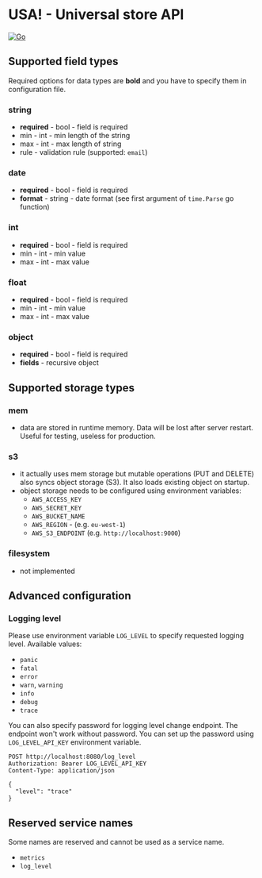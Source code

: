 # USA! - Universal store API

[![Go](https://github.com/kozaktomas/universal-store-api/actions/workflows/go.yml/badge.svg)](https://github.com/kozaktomas/universal-store-api/actions/workflows/go.yml)

## Supported field types

Required options for data types are **bold** and you have to specify them in configuration file.

### string

- **required** - bool - field is required
- min - int - min length of the string
- max - int - max length of string
- rule - validation rule (supported: `email`)

### date

- **required** - bool - field is required
- **format** - string - date format (see first argument of `time.Parse` go function)

### int

- **required** - bool - field is required
- min - int - min value
- max - int - max value

### float

- **required** - bool - field is required
- min - int - min value
- max - int - max value

### object

- **required** - bool - field is required
- **fields** - recursive object

## Supported storage types

### mem

- data are stored in runtime memory. Data will be lost after server restart. Useful for testing, useless for production.

### s3

* it actually uses mem storage but mutable operations (PUT and DELETE) also syncs object storage (S3). It also loads
  existing object on startup.
* object storage needs to be configured using environment variables:
    * `AWS_ACCESS_KEY`
    * `AWS_SECRET_KEY`
    * `AWS_BUCKET_NAME`
    * `AWS_REGION` - (e.g. `eu-west-1`)
    * `AWS_S3_ENDPOINT` (e.g. `http://localhost:9000`)

### filesystem

- not implemented

## Advanced configuration

### Logging level

Please use environment variable `LOG_LEVEL` to specify requested logging level. Available values:

* `panic`
* `fatal`
* `error`
* `warn`, `warning`
* `info`
* `debug`
* `trace`

You can also specify password for logging level change endpoint. The endpoint won't work without password. You can set
up the password using `LOG_LEVEL_API_KEY` environment variable.

```
POST http://localhost:8080/log_level
Authorization: Bearer LOG_LEVEL_API_KEY
Content-Type: application/json

{
  "level": "trace"
}
```

## Reserved service names

Some names are reserved and cannot be used as a service name.

* `metrics`
* `log_level`
